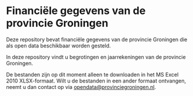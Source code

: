 # Financiële gegevens van de provincie Groningen
Deze repository bevat financiële gegevens van de provincie Groningen die als open data beschikbaar worden gesteld.

In deze repository vindt u begrotingen en jaarrekeningen van de provincie Groningen.

De bestanden zijn op dit moment alleen te downloaden in het MS Excel 2010 XLSX-formaat. Wilt u de bestanden in een ander formaat ontvangen, neemt u dan contact op via opendata@provinciegroningen.nl.
